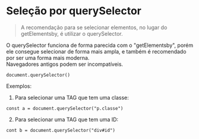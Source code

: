 # Seleção por querySelector  

> A recomendação para se selecionar elementos, no lugar do getElementsby, é utilizar o querySelector.

O querySelector funciona de forma parecida com o "getElementsby", porém ele consegue selecionar de forma mais ampla, e também é recomendado por ser uma forma mais moderna.   
Navegadores antigos podem ser incompatíveis.

`document.querySelector()`

Exemplos:

1. Para selecionar uma TAG que tem uma classe:

`const a = document.querySelector("p.classe")`

2. Para selecionar uma TAG que tem uma ID:

`cont b = document.querySelector("div#id")`